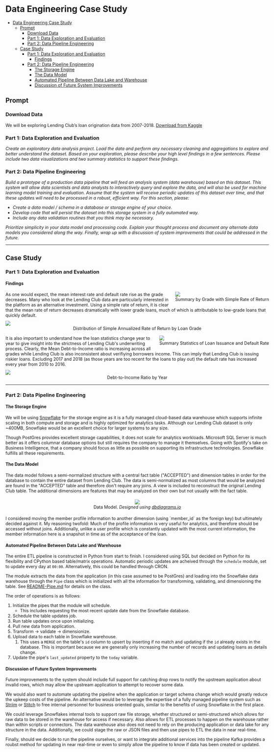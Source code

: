 # Data Engineering Case Study
- [Data Engineering Case Study](#data-engineering-case-study)
  - [Prompt](#prompt)
    - [Download Data](#download-data)
    - [Part 1: Data Exploration and Evaluation](#part-1-data-exploration-and-evaluation)
    - [Part 2: Data Pipeline Engineering](#part-2-data-pipeline-engineering)
  - [Case Study](#case-study)
    - [Part 1: Data Exploration and Evaluation](#part-1-data-exploration-and-evaluation-1)
      - [Findings](#findings)
    - [Part 2: Data Pipeline Engineering](#part-2-data-pipeline-engineering-1)
      - [The Storage Engine](#the-storage-engine)
      - [The Data Model](#the-data-model)
      - [Automated Pipeline Between Data Lake and Warehouse](#automated-pipeline-between-data-lake-and-warehouse)
      - [Discussion of Future System Improvements](#discussion-of-future-system-improvements)
## Prompt
### Download Data
We will be exploring Lending Club’s loan origination data from 2007-2018. [Download from Kaggle](https://www.kaggle.com/wordsforthewise/lending-club#)

### Part 1: Data Exploration and Evaluation
*Create an exploratory data analysis project. Load the data and perform any necessary cleaning and aggregations to explore and better understand the dataset. Based on your exploration, please describe your high level findings in a few sentences. Please include two data visualizations and two summary statistics to support these findings.*

### Part 2: Data Pipeline Engineering
*Build a prototype of a production data pipeline that will feed an analysis system (data warehouse) based on this dataset. This system will allow data scientists and data analysts to interactively query and explore the data, and will also be used for machine learning model training and evaluation. Assume that the system will receive periodic updates of this dataset over time, and that these updates will need to be processed in a robust, efficient way. For this section, please:*
- *Create a data model / schema in a database or storage engine of your choice.*
- *Develop code that will persist the dataset into this storage system in a fully automated way.*
- *Include any data validation routines that you think may be necessary.*

*Prioritize simplicity in your data model and processing code. Explain your thought process and document any alternate data models you considered along the way. Finally, wrap up with a discussion of system improvements that could be addressed in the future.*

<hr style="border-bottom: 0px;page-break-before: always;">

## Case Study
### Part 1: Data Exploration and Evaluation
#### Findings
<div style="margin-bottom:15px;padding-left:0px">
<figure style='display:block;padding-left:20px;padding-bottom:10px;float:right; margin: 0' >
        <img src="Images/Summary Statistics by Grade.png" />
        <figcaption style='text-align:center; padding-bottom: 5px'>Summary by Grade with Simple Rate of Return</figcaption>
        
</figure>
As one would expect, the mean interest rate and default rate rise as the grade decreases. Many who look at the Lending Club data are particularly interested in the platform as an alternative investment. Using a simple rate of return, it is clear that the mean rate of return decreases dramatically with lower grade loans, much of which is attributable to low-grade loans that quickly default.
<figure style='display:block;margin:0px;margin-top:10px' >
       <img src="Images/Distribution of Simple Annualized Rate of Return by Loan Grade.png" />
 <figcaption style='text-align:center'>Distribution of Simple Annualized Rate of Return by Loan Grade</figcaption>
        
</figure>
</div>

<div style="margin-bottom:15px;padding-left:0px">
<figure style='display:block;padding-left:20px;padding-bottom:10px;float:right; margin: 0' >
        <img src="Images/Summary Statistics by Year.png" />
        <figcaption style='text-align:center; padding-bottom: 5px'>Summary Statistics of Loan Issuance and Default Rate </figcaption>
        
</figure>
It is also important to understand how the loan statistics change year to year to give insight into the strictness of Lending Club's underwriting process. Clearly, the Mean Debt-to-Income ratio is increasing across all grades while Lending Club is also inconsistent about verifiying borrowers income. This can imply that Lending Club is issuing riskier loans. Excluding 2017 and 2018 (as those years are too recent for the loans to play out) the default rate has increased every year from 2010 to 2016.
<figure style='display:block;margin:0px;margin-top:10px' >
       <img src="Images/Debt to Income by Year.png" />
 <figcaption style='text-align:center'>Debt-to-Income Ratio by Year</figcaption>
        
</figure>
</div>

<hr style="border-bottom: 0px;page-break-before: always;">

### Part 2: Data Pipeline Engineering
#### The Storage Engine
We will be using [Snowflake](https://www.snowflake.com) for the storage engine as it is a fully managed cloud-based data warehouse which supports infinite scaling in both compute and storage and is highly optimized for analytics tasks. Although our Lending Club dataset is only ~400MB, Snowflake would be an excellent choice for larger systems to any size. 

Though PostGres provides excellent storage capabilities, it does not scale for analytics workloads. Microsoft SQL Server is much better as it offers columnar database options but still requires the company to manage it themselves. Going with Spotify's take on Business Intelligence, that a company should focus as little as possible on supporting its infrastructure technologies. Snowflake fulfills all these requirements.

#### The Data Model
The data model follows a semi-normalized structure with a central fact table ("ACCEPTED") and dimension tables in order for the database to contain the entire dataset from Lending Club. The data is semi-normalized as most columns that would be analyzed are found in the "ACCEPTED" table and therefore don't require any joins. A view is included to reconstruct the original Lending Club table. The additional dimensions are features that may be analyzed on their own but not usually with the fact table.
<div style="margin:20px">
    <div align='center'>
        <img src="Images/Data%20Model.png" />
        <div>Data Model. <i>Designed using <a href="dbdiagrams.io">dbdiagrams.io</a></i></div>
    </div>
</div>
I considered moving the member profile information to another dimension (using `member_id` as the foreign key) but ultimately decided against it. My reasoning twofold: Much of the profile information is very useful for analytics, and therefore should be accessed without joins. Additionally, unlike a user profile which is constantly updated with the most current information, the member information here is a snapshot in time as of the acceptance of the loan.

#### Automated Pipeline Between Data Lake and Warehouse
The entire ETL pipeline is constructed in Python from start to finish. I considered using SQL but decided on Python for its flexibility and CPython based table/matrix operations. Automatic periodic updates are acheived through the `schedule` module, set to update every day at `00:00`. Alternatively, this could be handled through CRON.

The module extracts the data from the application (in this case assumed to be PostGres) and loading into the Snowflake data warehouse through the `Pipe` class which is initialized with all the information for transforming, validating, and dimensioning the table. See [README-Pipe.md](README-Pipe.md) for details on the class.

The order of operations is as follows:
1. Initialize the pipes that the module will schedule.
   - This includes requesting the most recent update date from the Snowflake database.
2. Schedule the table updates job.
3. Run table updates once upon initializing.
4. Pull new data from application.
5. Transform -> validate -> dimensionize.
6. Upload data to each table in Snowflake warehouse.
   1. This uses a `MERGE` on the table's `id` column to upsert by inserting if no match and updating if the `id` already exists in the database. This is important because we are generally only increasing the number of records and updating loans as details change.
7. Update the pipe's `last_updated` property to the `today` variable.

#### Discussion of Future System Improvements

Future improvements to the system should include full support for catching drop rows to notify the upstream application about invalid rows, which may allow the upstream application to attempt to recover some data.

We would also want to automate updating the pipeline when the application or target schema change which would greatly reduce the upkeep costs of the pipeline. An alternative would be to leverage the expertise of a fully managed pipeline system such as [Striim](https://www.striim.com/integrations/postgresql-snowflake/) or [Stitch](https://www.stitchdata.com/integrations/postgresql/snowflake/) to free internal personnel for business oriented goals, similar to the benefits of using Snowflake in the first place. 

We could leverage Snowflakes internal tools to support raw file storage, whether structured or semi-structured which allows for raw data to be stored in the warehouse for access if necessary. Also allows for ETL processes to happen on the warehouse rather than within scripts or connectors. The data warehouse also does not need to rely on the producing application or data lake for any structure in the data. Additionally, we could stage the raw or JSON files and then use pipes to ETL the data in near real-time.

Finally, should we decide to run the pipeline ourselves, or want to integrate additional services into the pipeline Kafka provides a roubst method for updating in near real-time or even to simply allow the pipeline to know if data has been created or updated.

<link rel="stylesheet" href="styles.css">
<style>
  body {
    max-width: 900px;
    margin:auto
  },
  h1,h2,h3,h4,h5 {
    font-weight: bold!important;
  }
</style>